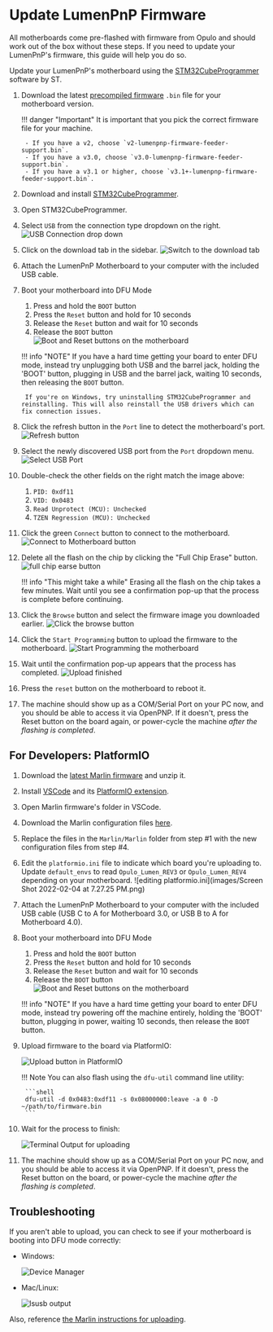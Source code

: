 <!-- markdownlint-disable-file MD046 -->
# Update LumenPnP Firmware

All motherboards come pre-flashed with firmware from Opulo and should work out of the box without these steps. If you need to update your LumenPnP's firmware, this guide will help you do so.

Update your LumenPnP's motherboard using the [STM32CubeProgrammer](https://www.st.com/en/development-tools/stm32cubeprog.html) software by ST.

1. Download the latest [precompiled firmware](https://github.com/opulo-inc/lumenpnp/releases) `.bin` file for your motherboard version.

    !!! danger "Important"
        It is important that you pick the correct firmware file for your machine.

        - If you have a v2, choose `v2-lumenpnp-firmware-feeder-support.bin`.
        - If you have a v3.0, choose `v3.0-lumenpnp-firmware-feeder-support.bin`.
        - If you have a v3.1 or higher, choose `v3.1+-lumenpnp-firmware-feeder-support.bin`.
  
2. Download and install [STM32CubeProgrammer](https://www.st.com/en/development-tools/stm32cubeprog.html).
3. Open STM32CubeProgrammer.
4. Select `USB` from the connection type dropdown on the right.
    ![USB Connection drop down](images/usb-connection.png)
5. Click on the download tab in the sidebar.
    ![Switch to the download tab](images/download-tab.png)

6. Attach the LumenPnP Motherboard to your computer with the included USB cable.

7. Boot your motherboard into DFU Mode
    1. Press and hold the `BOOT` button
    2. Press the `Reset` button and hold for 10 seconds
    3. Release the `Reset` button and wait for 10 seconds
    4. Release the `BOOT` button
  ![Boot and Reset buttons on the motherboard](images/IMG_0749.JPG)

    !!! info "NOTE"
        If you have a hard time getting your board to enter DFU mode, instead try unplugging both USB and the barrel jack, holding the 'BOOT' button, plugging in USB and the barrel jack, waiting 10 seconds, then releasing the `BOOT` button.

        If you're on Windows, try uninstalling STM32CubeProgrammer and reinstalling. This will also reinstall the USB drivers which can fix connection issues.

1. Click the refresh button in the `Port` line to detect the motherboard's port.
    ![Refresh button](images/refresh-button.png)

2. Select the newly discovered USB port from the `Port` dropdown menu.
    ![Select USB Port](images/select-port.png)

3.  Double-check the other fields on the right match the image above:
    1. `PID: 0xdf11`
    2. `VID: 0x0483`
    3. `Read Unprotect (MCU): Unchecked`
    4. `TZEN Regression (MCU): Unchecked`

4.  Click the green `Connect` button to connect to the motherboard.
    ![Connect to Motherboard button](images/connect-to-motherboard.png)

5. Delete all the flash on the chip by clicking the "Full Chip Erase" button.
    ![full chip earse button](images/full-chip-erase.png)

    !!! info "This might take a while"
        Erasing all the flash on the chip takes a few minutes. Wait until you see a confirmation pop-up that the process is complete before continuing.

6.  Click the `Browse` button and select the firmware image you downloaded earlier.
    ![Click the browse button](images/browse-for-binary.png)

7.  Click the `Start Programming` button to upload the firmware to the motherboard.
    ![Start Programming the motherboard](images/start-programming.png)

8.  Wait until the confirmation pop-up appears that the process has completed.
    ![Upload finished](images/upload-done.png)

9.  Press the `reset` button on the motherboard to reboot it.

10. The machine should show up as a COM/Serial Port on your PC now, and you should be able to access it via OpenPNP. If it doesn't, press the Reset button on the board again, or power-cycle the machine *after the flashing is completed*.

## For Developers: PlatformIO

1. Download the [latest Marlin firmware][marlin] and unzip it.
2. Install [VSCode][vscode] and its [PlatformIO extension][pIO].
3. Open Marlin firmware's folder in VSCode.
4. Download the Marlin configuration files [here][marlin-config].
5. Replace the files in the `Marlin/Marlin` folder from step #1 with the new configuration files from step #4.
6. Edit the `platformio.ini` file to indicate which board you're uploading to. Update `default_envs` to read `Opulo_Lumen_REV3` or `Opulo_Lumen_REV4` depending on your motherboard.
  ![editing platformio.ini](images/Screen Shot 2022-02-04 at 7.27.25 PM.png)
7. Attach the LumenPnP Motherboard to your computer with the included USB cable (USB C to A for Motherboard 3.0, or USB B to A for Motherboard 4.0).
8. Boot your motherboard into DFU Mode
    1. Press and hold the `BOOT` button
    2. Press the `Reset` button and hold for 10 seconds
    3. Release the `Reset` button and wait for 10 seconds
    4. Release the `BOOT` button
    ![Boot and Reset buttons on the motherboard](images/IMG_0749.JPG)

    !!! info "NOTE"
        If you have a hard time getting your board to enter DFU mode, instead try powering off the machine entirely, holding the 'BOOT' button, plugging in power, waiting 10 seconds, then release the `BOOT` button.

9. Upload firmware to the board via PlatformIO:
    
    ![Upload button in PlatformIO](images/vscode_marlin_env.png)

    !!! Note
        You can also flash using the `dfu-util` command line utility:

        ```shell
        dfu-util -d 0x0483:0xdf11 -s 0x08000000:leave -a 0 -D ~/path/to/firmware.bin
        ```

10. Wait for the process to finish:
    
    ![Terminal Output for uploading](images/PIO_upload_done.png)

11. The machine should show up as a COM/Serial Port on your PC now, and you should be able to access it via OpenPNP. If it doesn't, press the Reset button on the board, or power-cycle the machine *after the flashing is completed*.

## Troubleshooting

If you aren't able to upload, you can check to see if your motherboard is booting into DFU mode correctly:

* Windows: 
  
  ![Device Manager](images/dfu_mode_device_manager.png)

* Mac/Linux: 
  
  ![lsusb output](images/linux_lsusb_bootloader.png)

Also, reference [the Marlin instructions for uploading](https://marlinfw.org/docs/basics/install_platformio.html).

[abmvs]: https://marketplace.visualstudio.com/items?itemName=MarlinFirmware.auto-build
[marlin-docs]: https://marlinfw.org/docs/basics/auto_build_marlin.html
[marlin-config]: https://github.com/MarlinFirmware/Configurations/tree/import-2.1.x/config/examples/Opulo/Lumen_REV4
[marlin]: https://github.com/sphawes/Marlin/tree/feeder-safety
[vscode]: https://code.visualstudio.com/
[pIO]: https://marketplace.visualstudio.com/items?itemName=platformio.platformio-ide
